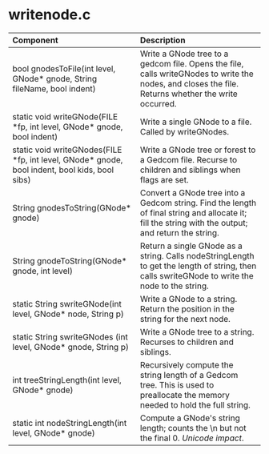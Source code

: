 # writenode.c
|Component|Description|
|:---|:---|
|bool gnodesToFile(int level, GNode* gnode, String fileName, bool indent)|Write a GNode tree to a gedcom file. Opens the file, calls writeGNodes to write the nodes, and closes the file. Returns whether the write occurred.|
|static void writeGNode(FILE \*fp, int level, GNode* gnode, bool indent)|Write a single GNode to a file. Called by writeGNodes.|
|static void writeGNodes(FILE \*fp, int level, GNode* gnode, bool indent, bool kids, bool sibs)|Write a GNode tree or forest to a Gedcom file. Recurse to children and siblings when flags are set.|
|String gnodesToString(GNode* gnode)|Convert a GNode tree into a Gedcom string. Find the length of final string and allocate it; fill the string with the output; and return the string.|
|String gnodeToString(GNode* gnode, int level)|Return a single GNode as a string. Calls nodeStringLength to get the length of string, then calls swriteGNode to write the node to the string.|
|static String swriteGNode(int level, GNode* node, String p)|Write a GNode to a string. Return the  position in the string for the next node.|
|static String swriteGNodes (int level, GNode* gnode, String p)|Write a GNode tree to a string. Recurses to children and siblings.|
|int treeStringLength(int level, GNode* gnode)|Recursively compute the string length of a Gedcom tree. This is used to preallocate the memory needed to hold the full string.|
|static int nodeStringLength(int level, GNode* gnode)|Compute a GNode's string length; counts the \n but not the final 0. *Unicode impact*.|